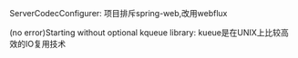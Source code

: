 ServerCodecConfigurer:
    项目排斥spring-web,改用webflux

(no error)Starting without optional kqueue library:
kueue是在UNIX上比较高效的IO复用技术